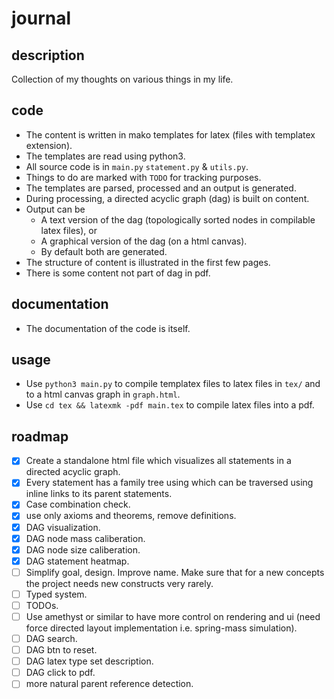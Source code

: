 # journal

## description
Collection of my thoughts on various things in my life.

## code
- The content is written in mako templates for latex (files with templatex extension).
- The templates are read using python3.
- All source code is in `main.py` `statement.py` & `utils.py`.
- Things to do are marked with `TODO` for tracking purposes.
- The templates are parsed, processed and an output is generated.
- During processing, a directed acyclic graph (dag) is built on content.
- Output can be
    - A text version of the dag (topologically sorted nodes in compilable latex files), or
    - A graphical version of the dag (on a html canvas).
    - By default both are generated.
- The structure of content is illustrated in the first few pages.
- There is some content not part of dag in pdf.

## documentation
- The documentation of the code is itself.

## usage
- Use `python3 main.py` to compile templatex files to latex files in `tex/` and to a html canvas graph in `graph.html`.
- Use `cd tex && latexmk -pdf main.tex` to compile latex files into a pdf.

## roadmap
- [x] Create a standalone html file which visualizes all statements in a directed acyclic graph.
- [x] Every statement has a family tree using which can be traversed using inline links to its parent statements.
- [x] Case combination check.
- [x] use only axioms and theorems, remove definitions.
- [x] DAG visualization.
- [x] DAG node mass caliberation.
- [x] DAG node size caliberation.
- [x] DAG statement heatmap.
- [ ] Simplify goal, design. Improve name. Make sure that for a new concepts the project needs new constructs very rarely.
- [ ] Typed system.
- [ ] TODOs.
- [ ] Use amethyst or similar to have more control on rendering and ui (need force directed layout implementation i.e. spring-mass simulation).
- [ ] DAG search.
- [ ] DAG btn to reset.
- [ ] DAG latex type set description.
- [ ] DAG click to pdf.
- [ ] more natural parent reference detection.
